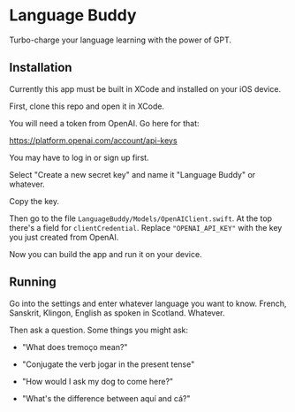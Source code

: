 # Language Buddy

Turbo-charge your language learning with the power of GPT.

## Installation

Currently this app must be built in XCode and installed on your iOS
device.  

First, clone this repo and open it in XCode.

You will need a token from OpenAI.  Go here for that:

<https://platform.openai.com/account/api-keys>

You may have to log in or sign up first. 

Select "Create a new secret key" and name it "Language Buddy" or
whatever.

Copy the key.  

Then go to the file `LanguageBuddy/Models/OpenAIClient.swift`.  At the top there's a field for `clientCredential`.  Replace  `"OPENAI_API_KEY"` with the key you just created from OpenAI.

Now you can build the app and run it on your device.


## Running

Go into the settings and enter whatever language you want to know.
French, Sanskrit, Klingon, English as spoken in Scotland.  Whatever.

Then ask a question.  Some things you might ask:

- "What does tremoço mean?"

- "Conjugate the verb jogar in the present tense"

- "How would I ask my dog to come here?"

- "What's the difference between aquí and cá?"
